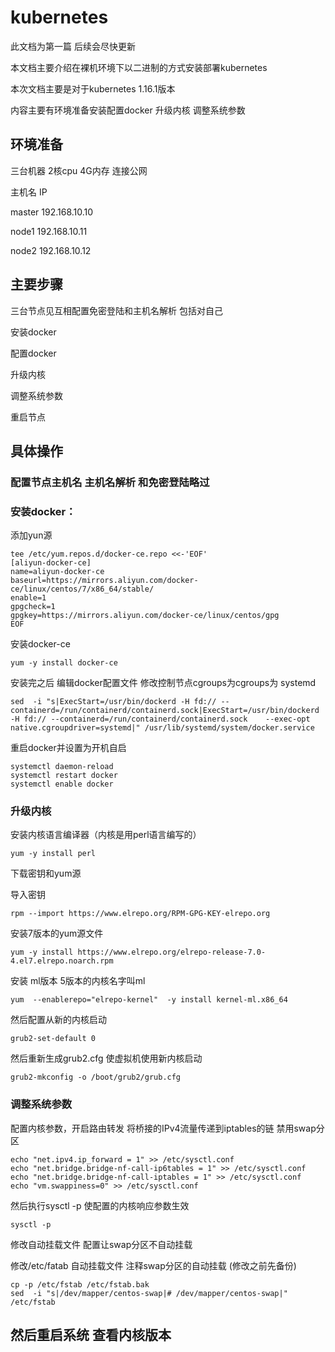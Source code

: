 ﻿# kubernetes
此文档为第一篇 后续会尽快更新

本文档主要介绍在裸机环境下以二进制的方式安装部署kubernetes

本次文档主要是对于kubernetes 1.16.1版本

内容主要有环境准备安装配置docker 升级内核 调整系统参数

## 环境准备

三台机器 2核cpu 4G内存  连接公网

主机名     IP     

master    192.168.10.10

node1     192.168.10.11

node2     192.168.10.12

## 主要步骤
  
  三台节点见互相配置免密登陆和主机名解析 包括对自己
  
  安装docker
  
  配置docker
  
  升级内核
  
  调整系统参数
   
  重启节点

## 具体操作
  
### 配置节点主机名 主机名解析 和免密登陆略过


### 安装docker：
  
  添加yun源
  
	tee /etc/yum.repos.d/docker-ce.repo <<-'EOF'
	[aliyun-docker-ce]
	name=aliyun-docker-ce
	baseurl=https://mirrors.aliyun.com/docker-ce/linux/centos/7/x86_64/stable/
	enable=1
	gpgcheck=1
	gpgkey=https://mirrors.aliyun.com/docker-ce/linux/centos/gpg
	EOF
  
  安装docker-ce
  	
	yum -y install docker-ce
  
  安装完之后 编辑docker配置文件 修改控制节点cgroups为cgroups为 systemd 
  
	sed  -i "s|ExecStart=/usr/bin/dockerd -H fd:// --containerd=/run/containerd/containerd.sock|ExecStart=/usr/bin/dockerd -H fd:// --containerd=/run/containerd/containerd.sock    --exec-opt native.cgroupdriver=systemd|" /usr/lib/systemd/system/docker.service
  
  重启docker并设置为开机自启
  
	systemctl daemon-reload
	systemctl restart docker
	systemctl enable docker

### 升级内核
  
  安装内核语言编译器（内核是用perl语言编写的）
  
	yum -y install perl
  
  下载密钥和yum源
  
  导入密钥
  
	rpm --import https://www.elrepo.org/RPM-GPG-KEY-elrepo.org
   
  安装7版本的yum源文件
  
	yum -y install https://www.elrepo.org/elrepo-release-7.0-4.el7.elrepo.noarch.rpm
  
  安装 ml版本 5版本的内核名字叫ml
  
	yum  --enablerepo="elrepo-kernel"  -y install kernel-ml.x86_64
  
  然后配置从新的内核启动
  
	grub2-set-default 0
  
  然后重新生成grub2.cfg 使虚拟机使用新内核启动
  
	grub2-mkconfig -o /boot/grub2/grub.cfg

### 调整系统参数
  
  配置内核参数，开启路由转发 将桥接的IPv4流量传递到iptables的链  禁用swap分区
  
	echo "net.ipv4.ip_forward = 1" >> /etc/sysctl.conf
	echo "net.bridge.bridge-nf-call-ip6tables = 1" >> /etc/sysctl.conf
	echo "net.bridge.bridge-nf-call-iptables = 1" >> /etc/sysctl.conf    
	echo "vm.swappiness=0" >> /etc/sysctl.conf
  
  然后执行sysctl -p 使配置的内核响应参数生效
  
	sysctl -p
  
  修改自动挂载文件 配置让swap分区不自动挂载
  
  修改/etc/fatab 自动挂载文件  注释swap分区的自动挂载 (修改之前先备份)
  
	cp -p /etc/fstab /etc/fstab.bak
	sed  -i "s|/dev/mapper/centos-swap|# /dev/mapper/centos-swap|" /etc/fstab

## 然后重启系统 查看内核版本
